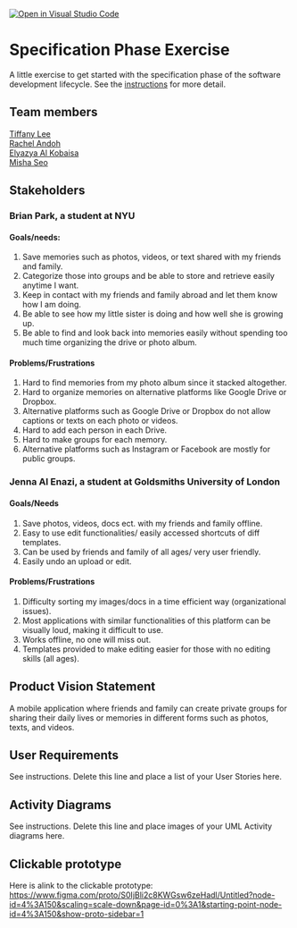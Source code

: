 [![Open in Visual Studio Code](https://classroom.github.com/assets/open-in-vscode-c66648af7eb3fe8bc4f294546bfd86ef473780cde1dea487d3c4ff354943c9ae.svg)](https://classroom.github.com/online_ide?assignment_repo_id=8553889&assignment_repo_type=AssignmentRepo)
# Specification Phase Exercise

A little exercise to get started with the specification phase of the software development lifecycle. See the [instructions](instructions.md) for more detail.

## Team members

<a href="https://github.com/les5185"> Tiffany Lee <br> </a>
<a href="https://github.com/rachel0lehcar"> Rachel Andoh <br> </a>
<a href="https://github.com/elyazya"> Elyazya Al Kobaisa <br> </a>
<a href="https://github.com/mishaseo"> Misha Seo <br></a>

## Stakeholders

### Brian Park, a student at NYU 

#### Goals/needs:

1. Save memories such as photos, videos, or text shared with my friends and family. 
2. Categorize those into groups and be able to store and retrieve easily anytime I want. 
3. Keep in contact with my friends and family abroad and let them know how I am doing. 
4. Be able to see how my little sister is doing and how well she is growing up. 
5. Be able to find and look back into memories easily without spending too much time organizing the drive or photo album. 

#### Problems/Frustrations

1. Hard to find memories from my photo album since it stacked altogether.
2. Hard to organize memories on alternative platforms like Google Drive or Dropbox.
3. Alternative platforms such as Google Drive or Dropbox do not allow captions or texts on each photo or videos. 
4. Hard to add each person in each Drive. 
5. Hard to make groups for each memory.
6. Alternative platforms such as Instagram or Facebook are mostly for public groups. 

### Jenna Al Enazi, a student at Goldsmiths University of London

#### Goals/Needs

1. Save photos, videos, docs ect. with my friends and family offline. 
2. Easy to use edit functionalities/ easily accessed shortcuts of diff templates. 
3. Can be used by friends and family of all ages/ very user friendly. 
4. Easily undo an upload or edit. 

#### Problems/Frustrations 

1. Difficulty sorting my images/docs in a time efficient way (organizational issues).
2. Most applications with similar functionalities of this platform can be visually loud, making it difficult to use.
3. Works offline, no one will miss out. 
4. Templates provided to make editing easier for those with no editing skills (all ages). 


## Product Vision Statement
A mobile application where friends and family can create private groups for sharing their daily lives or memories in different forms such as photos, texts, and videos. 

## User Requirements
See instructions. Delete this line and place a list of your User Stories here.

## Activity Diagrams
See instructions. Delete this line and place images of your UML Activity diagrams here.

## Clickable prototype
Here is alink to the clickable prototype:</br>
https://www.figma.com/proto/S0IjBli2c8KWGsw6zeHadl/Untitled?node-id=4%3A150&scaling=scale-down&page-id=0%3A1&starting-point-node-id=4%3A150&show-proto-sidebar=1

